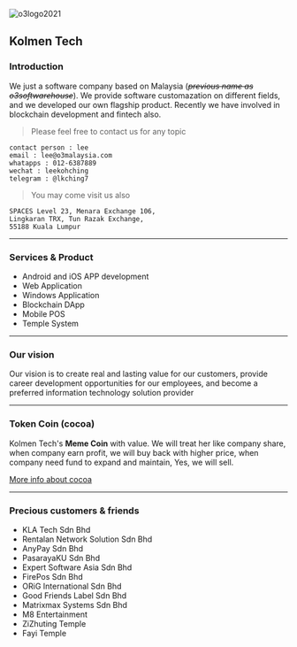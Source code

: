 ![o3logo2021](https://user-images.githubusercontent.com/84222538/173723460-a121e73d-e304-4d5b-abfb-b2a1c595ab11.png) 
## Kolmen Tech
### Introduction
We just a software company based on Malaysia (*~~previous name as o3softwarehouse~~*). We provide software customazation on different fields, and we developed our own flagship product. Recently we have involved in blockchain development and fintech also. 

> Please feel free to contact us for any topic 
```
contact person : lee
email : lee@o3malaysia.com
whatapps : 012-6387889
wechat : leekohching
telegram : @lkching7
```

> You may come visit us also
```
SPACES Level 23, Menara Exchange 106,
Lingkaran TRX, Tun Razak Exchange, 
55188 Kuala Lumpur
```
---

### Services & Product
- Android and iOS APP development
- Web Application
- Windows Application
- Blockchain DApp 
- Mobile POS
- Temple System

___

### Our vision
Our vision is to create real and lasting value for our customers, provide career development opportunities for our employees, and become a preferred information technology solution provider

___

### Token Coin (cocoa)
Kolmen Tech's **Meme Coin** with value. We will treat her like company share, when company earn profit, we will buy back with higher price, when company need fund to expand and maintain, Yes, we will sell.

[More info about cocoa](cocoa.md)

___

### Precious customers & friends
- KLA Tech Sdn Bhd
- Rentalan Network Solution Sdn Bhd
- AnyPay Sdn Bhd
- PasarayaKU Sdn Bhd
- Expert Software Asia Sdn Bhd
- FirePos Sdn Bhd
- ORiG International Sdn Bhd
- Good Friends Label Sdn Bhd
- Matrixmax Systems Sdn Bhd
- M8 Entertainment
- ZiZhuting Temple
- Fayi Temple




